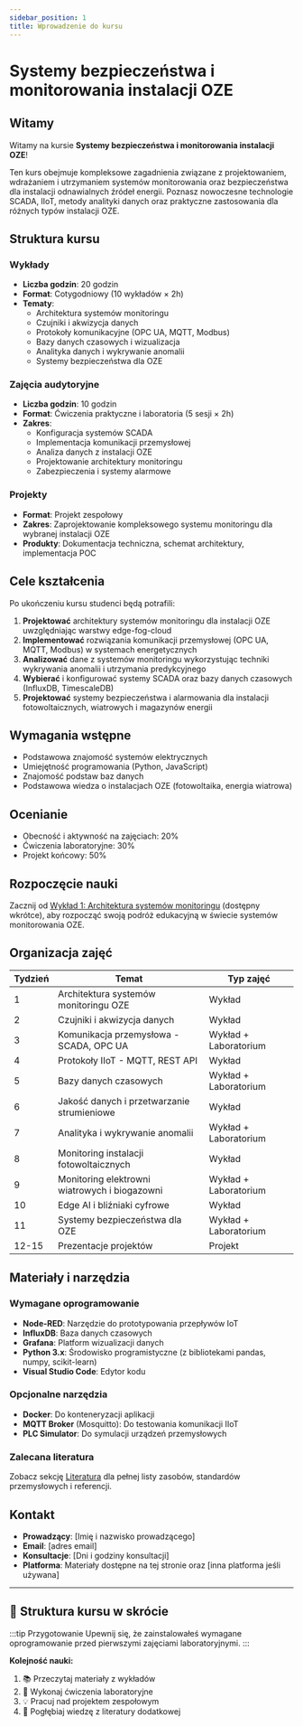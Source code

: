 ```yaml
---
sidebar_position: 1
title: Wprowadzenie do kursu
---
```


# Systemy bezpieczeństwa i monitorowania instalacji OZE

## Witamy

Witamy na kursie **Systemy bezpieczeństwa i monitorowania instalacji OZE**! 

Ten kurs obejmuje kompleksowe zagadnienia związane z projektowaniem, wdrażaniem i utrzymaniem systemów monitorowania oraz bezpieczeństwa dla instalacji odnawialnych źródeł energii. Poznasz nowoczesne technologie SCADA, IIoT, metody analityki danych oraz praktyczne zastosowania dla różnych typów instalacji OZE.

## Struktura kursu

### Wykłady
- **Liczba godzin**: 20 godzin
- **Format**: Cotygodniowy (10 wykładów × 2h)
- **Tematy**: 
  - Architektura systemów monitoringu
  - Czujniki i akwizycja danych
  - Protokoły komunikacyjne (OPC UA, MQTT, Modbus)
  - Bazy danych czasowych i wizualizacja
  - Analityka danych i wykrywanie anomalii
  - Systemy bezpieczeństwa dla OZE

### Zajęcia audytoryjne
- **Liczba godzin**: 10 godzin
- **Format**: Ćwiczenia praktyczne i laboratoria (5 sesji × 2h)
- **Zakres**: 
  - Konfiguracja systemów SCADA
  - Implementacja komunikacji przemysłowej
  - Analiza danych z instalacji OZE
  - Projektowanie architektury monitoringu
  - Zabezpieczenia i systemy alarmowe

### Projekty
- **Format**: Projekt zespołowy
- **Zakres**: Zaprojektowanie kompleksowego systemu monitoringu dla wybranej instalacji OZE
- **Produkty**: Dokumentacja techniczna, schemat architektury, implementacja POC

## Cele kształcenia

Po ukończeniu kursu studenci będą potrafili:

1. **Projektować** architektury systemów monitoringu dla instalacji OZE uwzględniając warstwy edge-fog-cloud
2. **Implementować** rozwiązania komunikacji przemysłowej (OPC UA, MQTT, Modbus) w systemach energetycznych
3. **Analizować** dane z systemów monitoringu wykorzystując techniki wykrywania anomalii i utrzymania predykcyjnego
4. **Wybierać** i konfigurować systemy SCADA oraz bazy danych czasowych (InfluxDB, TimescaleDB)
5. **Projektować** systemy bezpieczeństwa i alarmowania dla instalacji fotowoltaicznych, wiatrowych i magazynów energii

## Wymagania wstępne

- Podstawowa znajomość systemów elektrycznych
- Umiejętność programowania (Python, JavaScript)
- Znajomość podstaw baz danych
- Podstawowa wiedza o instalacjach OZE (fotowoltaika, energia wiatrowa)

## Ocenianie

- Obecność i aktywność na zajęciach: 20%
- Ćwiczenia laboratoryjne: 30%
- Projekt końcowy: 50%

## Rozpoczęcie nauki

Zacznij od [Wykład 1: Architektura systemów monitoringu](./wyklady/) (dostępny wkrótce), aby rozpocząć swoją podróż edukacyjną w świecie systemów monitorowania OZE.

## Organizacja zajęć

| Tydzień | Temat | Typ zajęć |
|---------|-------|-----------|
| 1 | Architektura systemów monitoringu OZE | Wykład |
| 2 | Czujniki i akwizycja danych | Wykład |
| 3 | Komunikacja przemysłowa - SCADA, OPC UA | Wykład + Laboratorium |
| 4 | Protokoły IIoT - MQTT, REST API | Wykład |
| 5 | Bazy danych czasowych | Wykład + Laboratorium |
| 6 | Jakość danych i przetwarzanie strumieniowe | Wykład |
| 7 | Analityka i wykrywanie anomalii | Wykład + Laboratorium |
| 8 | Monitoring instalacji fotowoltaicznych | Wykład |
| 9 | Monitoring elektrowni wiatrowych i biogazowni | Wykład + Laboratorium |
| 10 | Edge AI i bliźniaki cyfrowe | Wykład |
| 11 | Systemy bezpieczeństwa dla OZE | Wykład + Laboratorium |
| 12-15 | Prezentacje projektów | Projekt |

## Materiały i narzędzia

### Wymagane oprogramowanie
- **Node-RED**: Narzędzie do prototypowania przepływów IoT
- **InfluxDB**: Baza danych czasowych
- **Grafana**: Platform wizualizacji danych
- **Python 3.x**: Środowisko programistyczne (z bibliotekami pandas, numpy, scikit-learn)
- **Visual Studio Code**: Edytor kodu

### Opcjonalne narzędzia
- **Docker**: Do konteneryzacji aplikacji
- **MQTT Broker** (Mosquitto): Do testowania komunikacji IIoT
- **PLC Simulator**: Do symulacji urządzeń przemysłowych

### Zalecana literatura
Zobacz sekcję [Literatura](./literatura/) dla pełnej listy zasobów, standardów przemysłowych i referencji.

## Kontakt

- **Prowadzący**: [Imię i nazwisko prowadzącego]
- **Email**: [adres email]
- **Konsultacje**: [Dni i godziny konsultacji]
- **Platforma**: Materiały dostępne na tej stronie oraz [inna platforma jeśli używana]

---

## 🎯 Struktura kursu w skrócie

:::tip Przygotowanie
Upewnij się, że zainstalowałeś wymagane oprogramowanie przed pierwszymi zajęciami laboratoryjnymi.
:::

**Kolejność nauki:**
1. 📚 Przeczytaj materiały z wykładów
2. 🔧 Wykonaj ćwiczenia laboratoryjne
3. 💡 Pracuj nad projektem zespołowym
4. 📖 Pogłębiaj wiedzę z literatury dodatkowej